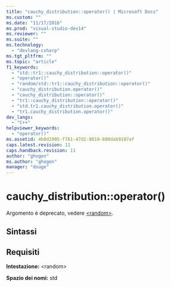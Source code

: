 ```yaml
---
title: "cauchy_distribution::operator() | Microsoft Docs"
ms.custom: ""
ms.date: "11/17/2016"
ms.prod: "visual-studio-dev14"
ms.reviewer: ""
ms.suite: ""
ms.technology: 
  - "devlang-csharp"
ms.tgt_pltfrm: ""
ms.topic: "article"
f1_keywords: 
  - "std::tr1::cauchy_distribution::operator()"
  - "operator()"
  - "random/std::tr1::cauchy_distribution::operator()"
  - "cauchy_distribution.operator()"
  - "cauchy_distribution::operator()"
  - "tr1::cauchy_distribution::operator()"
  - "std.tr1.cauchy_distribution.operator()"
  - "tr1.cauchy_distribution.operator()"
dev_langs: 
  - "C++"
helpviewer_keywords: 
  - "operator()"
ms.assetid: 4b0d2905-f761-47d2-8010-880dab9107af
caps.latest.revision: 11
caps.handback.revision: 11
author: "ghogen"
ms.author: "ghogen"
manager: "douge"
---
```

# cauchy_distribution::operator()
Argomento è deprecato, vedere [\<random\>](../Topic/%3Crandom%3E.md).  
  
## Sintassi  
  
## Requisiti  
 **Intestazione:** \<random\>  
  
 **Spazio dei nomi:** std